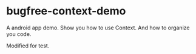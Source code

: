 bugfree-context-demo
====================

A android app demo. Show you how to use Context. And how to organize you code.

Modified for test.
